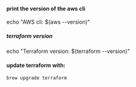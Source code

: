 #### print the version of the aws cli

echo "AWS cli: $(aws --version)"

##### terraform version

echo "Terraform version: $(terraform --version)"

#### update terraform with:

`brew upgrade terraform`
